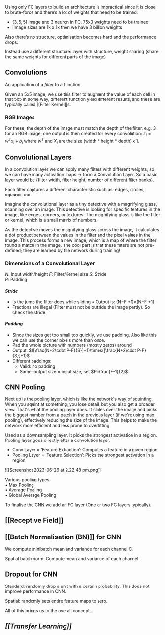 Using only FC layers to build an architecture is impractical since it is close to brute-force and there’s a lot of weights that need to be trained:

- $[3, 5, 5]$ image and 3 neuron in FC, 75x3 weights need to be trained 
- iImage sizes are 1k x 1k then we have 3 billion weights

Also there’s no structure, optimisation becomes hard and the performance drops.

Instead use a different structure: layer with structure, weight sharing (share the same weights for different parts of the image)

## Convolutions

An application of a *filter* to a function.

Given an 5x5 image, we use this filter to augment the value of each cell in that 5x5 in some way, different function yield different results, and these are typically called [[Filter Kernel]]s.

### RGB Images

For these, the depth of the image must match the depth of the filter, e.g. 3 for an RGB image, one output is then created for every convolution: $z_i=w^Tx_i+b_i$ where $w^T$ and $X_i$ are the size (width * height * depth) x 1.

## Convolutional Layers

In a convolution layer we can apply many filters with different weights, so we can have many activation maps → form a Convolution Layer. So a basic layer would be {filter width, filter height, number of different filter banks}.  

Each filter captures a different characteristic such as: edges, circles, squares, etc.

Imagine the convolutional layer as a tiny detective with a magnifying glass, scanning over an image. This detective is looking for specific features in the image, like edges, corners, or textures. The magnifying glass is like the filter or kernel, which is a small matrix of numbers. 

As the detective moves the magnifying glass across the image, it calculates a dot product between the values in the filter and the pixel values in the image. This process forms a new image, which is a map of where the filter found a match in the image. The cool part is that these filters are not pre-defined; they are learned by the network during training!

### Dimensions of a Convolutional Layer

$N$: Input width/height 
$F$: Filter/Kernel size 
$S$: Stride  
$P$: Padding

#### *Stride*
- Is the jump the filter does while sliding • Output is: (N−F +1)×(N−F +1)
- Fractions are illegal (Filter must not be outside the image partly). So check the stride. 

#### *Padding*
- Since the sizes get too small too quickly, we use padding. Also like this we can use the corner pixels more than once.
- Pad the whole picture with numbers (mostly zeros) around
- Output: $([\frac{N+2\cdot P-F}{S}]+1)\times([\frac{N+2\cdot P-F}{S}]+1)$ 
- Different paddings:
	- Valid: no padding
	- Same: output size = input size, set $P=\frac{F-1}{2}$

## CNN Pooling

Next up is the pooling layer, which is like the network's way of squinting. When you squint at something, you lose detail, but you also get a broader view. That's what the pooling layer does. It slides over the image and picks the biggest number from a patch in the previous layer (if we're using max pooling), effectively reducing the size of the image. This helps to make the network more efficient and less prone to overfitting.

Used as a downsampling layer. It picks the strongest activation in a region. Pooling layer goes directly after a convolution layer:

- Conv Layer = ‘Feature Extraction’: Computes a feature in a given region  
- Pooling Layer = ‘Feature Selection’: Picks the strongest activation in a region

![[Screenshot 2023-06-26 at 2.22.48 pm.png]]

Various pooling types:  
• Max Pooling  
• Average Pooling  
• Global Average Pooling

To finalise the CNN we add an FC layer (One or two FC layers typically).

## [[Receptive Field]]

## [[Batch Normalisation (BN)]] for CNN

We compute minibatch mean and variance for each channel C. 

Spatial batch norm: Compute mean and variance of each channel.

## Dropout for CNN

Standard: randomly drop a unit with a certain probability. This does not improve performance in CNN. 

Spatial: randomly sets entire feature maps to zero.

All of this brings us to the overall concept... 

## ***[[Transfer Learning]]***